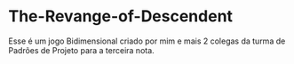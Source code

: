# The-Revange-of-Descendent
Esse é um jogo Bidimensional criado por mim e mais 2 colegas da turma de Padrões de Projeto para a terceira nota. 
